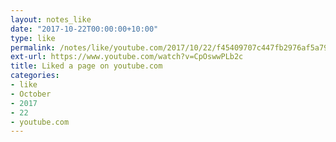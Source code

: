 ```yaml
---
layout: notes_like
date: "2017-10-22T00:00:00+10:00"
type: like
permalink: /notes/like/youtube.com/2017/10/22/f45409707c447fb2976af5a79420152d75cd45b5.html
ext-url: https://www.youtube.com/watch?v=CpOswwPLb2c
title: Liked a page on youtube.com
categories:
- like
- October
- 2017
- 22
- youtube.com
---
```

